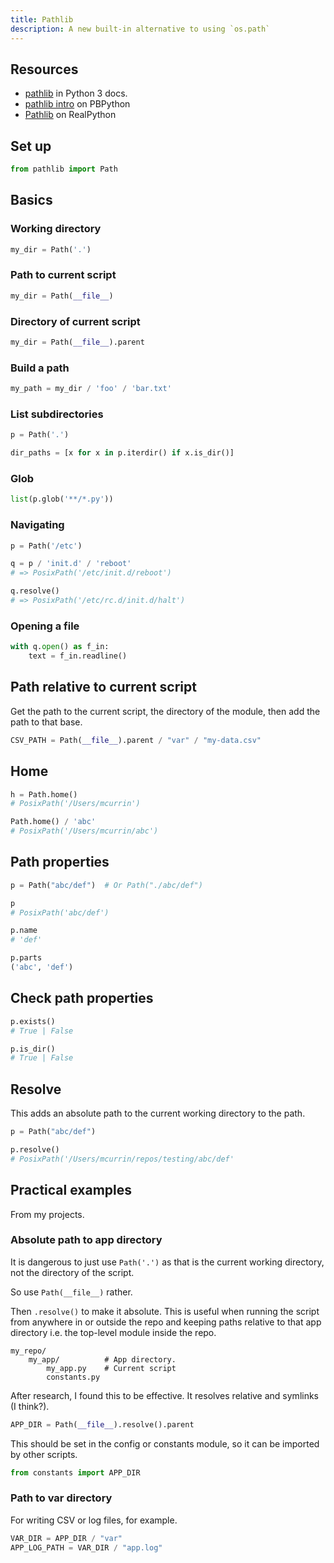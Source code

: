 ```yaml
---
title: Pathlib
description: A new built-in alternative to using `os.path`
---
```




## Resources

- [pathlib](https://docs.python.org/3/library/pathlib.html) in Python 3 docs.
- [pathlib intro](https://pbpython.com/pathlib-intro.html) on PBPython
- [Pathlib](https://realpython.com/python-pathlib/) on RealPython


## Set up

```python
from pathlib import Path
```

## Basics

### Working directory

```python
my_dir = Path('.')
```

### Path to current script

```python
my_dir = Path(__file__)
```

### Directory of current script

```python
my_dir = Path(__file__).parent
```

### Build a path

```python
my_path = my_dir / 'foo' / 'bar.txt'
```

### List subdirectories

```python
p = Path('.')

dir_paths = [x for x in p.iterdir() if x.is_dir()]
```

### Glob

```python
list(p.glob('**/*.py'))
```

### Navigating

```python
p = Path('/etc')

q = p / 'init.d' / 'reboot'
# => PosixPath('/etc/init.d/reboot')

q.resolve()
# => PosixPath('/etc/rc.d/init.d/halt')
```

### Opening a file

```python
with q.open() as f_in:
    text = f_in.readline()
```

## Path relative to current script

Get the path to the current script, the directory of the module, then add the path to that base.

```python
CSV_PATH = Path(__file__).parent / "var" / "my-data.csv"
```


## Home

```python
h = Path.home()
# PosixPath('/Users/mcurrin')
```

```python
Path.home() / 'abc'
# PosixPath('/Users/mcurrin/abc')
```


## Path properties

```python
p = Path("abc/def")  # Or Path("./abc/def")

p
# PosixPath('abc/def')

p.name
# 'def'

p.parts
('abc', 'def')
```


## Check path properties

```python
p.exists()
# True | False

p.is_dir()
# True | False
```


## Resolve

This adds an absolute path to the current working directory to the path.

```python
p = Path("abc/def")

p.resolve()
# PosixPath('/Users/mcurrin/repos/testing/abc/def'
```


## Practical examples

From my projects.

### Absolute path to app directory

It is dangerous to just use `Path('.')` as that is the current working directory, not the directory of the script.

So use `Path(__file__)` rather.

Then `.resolve()` to make it absolute. This is useful when running the script from anywhere in or outside the repo and keeping paths relative to that app directory i.e. the top-level module inside the repo.

```
my_repo/
    my_app/          # App directory.
        my_app.py    # Current script
        constants.py
```

After research, I found this to be effective. It resolves relative and symlinks (I think?).

```python
APP_DIR = Path(__file__).resolve().parent
```

This should be set in the config or constants module, so it can be imported by other scripts.

```python
from constants import APP_DIR
```

### Path to var directory

For writing CSV or log files, for example.

```python
VAR_DIR = APP_DIR / "var"
APP_LOG_PATH = VAR_DIR / "app.log"
```
